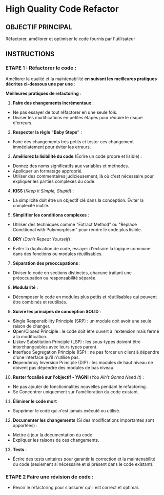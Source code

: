 # High Quality Code Refactor

## OBJECTIF PRINCIPAL

Réfactorer, améliorer et optimiser le code fournis par l'utilisateur

## INSTRUCTIONS

### ETAPE 1 : **Réfactorer le code** :

Améliorer la qualité et la maintenabilité **en suivant les meilleures pratiques décrites ci-dessous une par une** :

**Meilleures pratiques de refactoring** :

1. **Faire des changements incrémentaux** :

- Ne pas essayer de tout réfactorer en une seule fois.
- Diviser les modifications en petites étapes pour réduire le risque d'erreurs.

2. **Respecter la règle "Baby Steps"** :

- Faire des changements très petits et tester ces changement immédiatement pour éviter les erreurs.

3. **Améliorez la lisibilité du code** (Écrire un code propre et lisible) :

- Donnez des noms significatifs aux variables et méthodes.
- Appliquer un formatage approprié.
- Utiliser des commentaires judicieusement, là où c'est nécessaire pour expliquer les parties complexes du code.

4. **KISS** (_Keep It Simple, Stupid_) :

- La simplicité doit être un objectif clé dans la conception. Éviter la complexité inutile.

5. **Simplifier les conditions complexes** :

- Utiliser des techniques comme "Extract Method" ou "Replace Conditional with Polymorphism" pour rendre le code plus lisible.

6. **DRY** (_Don’t Repeat Yourself_) :

- Éviter la duplication de code, essayer d'extraire la logique commune dans des fonctions ou modules réutilisables.

7. **Séparation des préoccupations** :

- Diviser le code en sections distinctes, chacune traitant une préoccupation ou responsabilité séparée.

8. **Modularité** :

- Décomposer le code en modules plus petits et réutilisables qui peuvent être combinés et réutilisés.

9. **Suivre les principes de conception SOLID** :

- **S**ingle Responsibility Principle (SRP) : un module doit avoir une seule raison de changer.
- **O**pen/Closed Principle : le code doit être ouvert à l'extension mais fermé à la modification.
- **L**iskov Substitution Principle (LSP) : les sous-types doivent être interchangeables avec leurs types parent.
- **I**nterface Segregation Principle (ISP) : ne pas forcer un client à dépendre d'une interface qu'il n'utilise pas.
- **D**ependency Inversion Principle (DIP) : les modules de haut niveau ne doivent pas dépendre des modules de bas niveau.

10. **Rester focalisé sur l'objectif - YAGNI** (_You Ain’t Gonna Need It_) :

- Ne pas ajouter de fonctionnalités nouvelles pendant le refactoring.
- Se Concentrer uniquement sur l'amélioration du code existant.

11. **Éliminer le code mort**

- Supprimer le code qui n'est jamais exécuté ou utilisé.

12. **Documenter les changements** (Si des modifications importantes sont apportées) :

- Mettre à jour la documentation du code
- Expliquer les raisons de ces changements.

13. **Tests** :

- Écrire des tests unitaires pour garantir la correction et la maintenabilité du code (seulement si nécessaire et si présent dans le code existant).

### ETAPE 2 **Faire une révision de code** :

- Revoir le refactoring pour s'assurer qu'il est correct et optimal.
